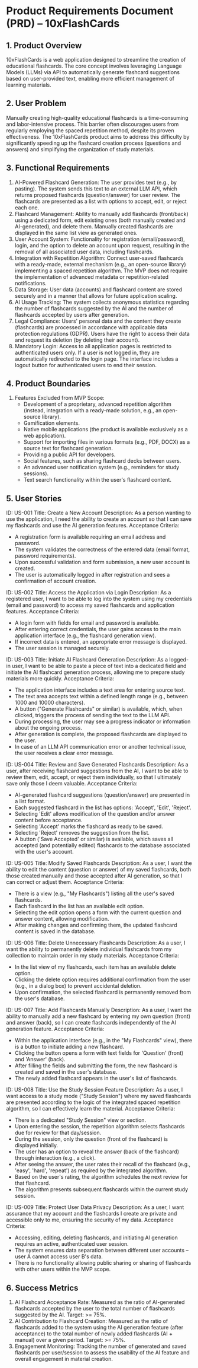 # Product Requirements Document (PRD) – 10xFlashCards

## 1. Product Overview

10xFlashCards is a web application designed to streamline the creation of educational flashcards. The core concept involves leveraging Language Models (LLMs) via API to automatically generate flashcard suggestions based on user-provided text, enabling more efficient management of learning materials.

## 2. User Problem

Manually creating high-quality educational flashcards is a time-consuming and labor-intensive process. This barrier often discourages users from regularly employing the spaced repetition method, despite its proven effectiveness. The 10xFlashCards product aims to address this difficulty by significantly speeding up the flashcard creation process (questions and answers) and simplifying the organization of study materials.

## 3. Functional Requirements

1.  AI-Powered Flashcard Generation: The user provides text (e.g., by pasting). The system sends this text to an external LLM API, which returns proposed flashcards (question/answer) for user review. The flashcards are presented as a list with options to accept, edit, or reject each one.
2.  Flashcard Management: Ability to manually add flashcards (front/back) using a dedicated form, edit existing ones (both manually created and AI-generated), and delete them. Manually created flashcards are displayed in the same list view as generated ones.
3.  User Account System: Functionality for registration (email/password), login, and the option to delete an account upon request, resulting in the removal of all associated user data, including flashcards.
4.  Integration with Repetition Algorithm: Connect user-saved flashcards with a ready-made, external mechanism (e.g., an open-source library) implementing a spaced repetition algorithm. The MVP does not require the implementation of advanced metadata or repetition-related notifications.
5.  Data Storage: User data (accounts) and flashcard content are stored securely and in a manner that allows for future application scaling.
6.  AI Usage Tracking: The system collects anonymous statistics regarding the number of flashcards suggested by the AI and the number of flashcards accepted by users after generation.
7.  Legal Compliance: Users' personal data and the content they create (flashcards) are processed in accordance with applicable data protection regulations (GDPR). Users have the right to access their data and request its deletion (by deleting their account).
8.  Mandatory Login: Access to all application pages is restricted to authenticated users only. If a user is not logged in, they are automatically redirected to the login page. The interface includes a logout button for authenticated users to end their session.

## 4. Product Boundaries

1.  Features Excluded from MVP Scope:
    - Development of a proprietary, advanced repetition algorithm (instead, integration with a ready-made solution, e.g., an open-source library).
    - Gamification elements.
    - Native mobile applications (the product is available exclusively as a web application).
    - Support for importing files in various formats (e.g., PDF, DOCX) as a source text for flashcard generation.
    - Providing a public API for developers.
    - Social features, such as sharing flashcard decks between users.
    - An advanced user notification system (e.g., reminders for study sessions).
    - Text search functionality within the user's flashcard content.

## 5. User Stories

ID: US-001
Title: Create a New Account
Description: As a person wanting to use the application, I need the ability to create an account so that I can save my flashcards and use the AI generation features.
Acceptance Criteria:

- A registration form is available requiring an email address and password.
- The system validates the correctness of the entered data (email format, password requirements).
- Upon successful validation and form submission, a new user account is created.
- The user is automatically logged in after registration and sees a confirmation of account creation.

ID: US-002
Title: Access the Application via Login
Description: As a registered user, I want to be able to log into the system using my credentials (email and password) to access my saved flashcards and application features.
Acceptance Criteria:

- A login form with fields for email and password is available.
- After entering correct credentials, the user gains access to the main application interface (e.g., the flashcard generation view).
- If incorrect data is entered, an appropriate error message is displayed.
- The user session is managed securely.

ID: US-003
Title: Initiate AI Flashcard Generation
Description: As a logged-in user, I want to be able to paste a piece of text into a dedicated field and initiate the AI flashcard generation process, allowing me to prepare study materials more quickly.
Acceptance Criteria:

- The application interface includes a text area for entering source text.
- The text area accepts text within a defined length range (e.g., between 1000 and 10000 characters).
- A button ("Generate Flashcards" or similar) is available, which, when clicked, triggers the process of sending the text to the LLM API.
- During processing, the user may see a progress indicator or information about the ongoing process.
- After generation is complete, the proposed flashcards are displayed to the user.
- In case of an LLM API communication error or another technical issue, the user receives a clear error message.

ID: US-004
Title: Review and Save Generated Flashcards
Description: As a user, after receiving flashcard suggestions from the AI, I want to be able to review them, edit, accept, or reject them individually, so that I ultimately save only those I deem valuable.
Acceptance Criteria:

- AI-generated flashcard suggestions (question/answer) are presented in a list format.
- Each suggested flashcard in the list has options: 'Accept', 'Edit', 'Reject'.
- Selecting 'Edit' allows modification of the question and/or answer content before acceptance.
- Selecting 'Accept' marks the flashcard as ready to be saved.
- Selecting 'Reject' removes the suggestion from the list.
- A button ('Save Accepted' or similar) is available, which saves all accepted (and potentially edited) flashcards to the database associated with the user's account.

ID: US-005
Title: Modify Saved Flashcards
Description: As a user, I want the ability to edit the content (question or answer) of my saved flashcards, both those created manually and those accepted after AI generation, so that I can correct or adjust them.
Acceptance Criteria:

- There is a view (e.g., "My Flashcards") listing all the user's saved flashcards.
- Each flashcard in the list has an available edit option.
- Selecting the edit option opens a form with the current question and answer content, allowing modification.
- After making changes and confirming them, the updated flashcard content is saved in the database.

ID: US-006
Title: Delete Unnecessary Flashcards
Description: As a user, I want the ability to permanently delete individual flashcards from my collection to maintain order in my study materials.
Acceptance Criteria:

- In the list view of my flashcards, each item has an available delete option.
- Clicking the delete option requires additional confirmation from the user (e.g., in a dialog box) to prevent accidental deletion.
- Upon confirmation, the selected flashcard is permanently removed from the user's database.

ID: US-007
Title: Add Flashcards Manually
Description: As a user, I want the ability to manually add a new flashcard by entering my own question (front) and answer (back), so I can create flashcards independently of the AI generation feature.
Acceptance Criteria:

- Within the application interface (e.g., in the "My Flashcards" view), there is a button to initiate adding a new flashcard.
- Clicking the button opens a form with text fields for 'Question' (front) and 'Answer' (back).
- After filling the fields and submitting the form, the new flashcard is created and saved in the user's database.
- The newly added flashcard appears in the user's list of flashcards.

ID: US-008
Title: Use the Study Session Feature
Description: As a user, I want access to a study mode ("Study Session") where my saved flashcards are presented according to the logic of the integrated spaced repetition algorithm, so I can effectively learn the material.
Acceptance Criteria:

- There is a dedicated "Study Session" view or section.
- Upon entering the session, the repetition algorithm selects flashcards due for review for that day/session.
- During the session, only the question (front of the flashcard) is displayed initially.
- The user has an option to reveal the answer (back of the flashcard) through interaction (e.g., a click).
- After seeing the answer, the user rates their recall of the flashcard (e.g., 'easy', 'hard', 'repeat') as required by the integrated algorithm.
- Based on the user's rating, the algorithm schedules the next review for that flashcard.
- The algorithm presents subsequent flashcards within the current study session.

ID: US-009
Title: Protect User Data Privacy
Description: As a user, I want assurance that my account and the flashcards I create are private and accessible only to me, ensuring the security of my data.
Acceptance Criteria:

- Accessing, editing, deleting flashcards, and initiating AI generation requires an active, authenticated user session.
- The system ensures data separation between different user accounts – user A cannot access user B's data.
- There is no functionality allowing public sharing or sharing of flashcards with other users within the MVP scope.

## 6. Success Metrics

1.  AI Flashcard Acceptance Rate: Measured as the ratio of AI-generated flashcards accepted by the user to the total number of flashcards suggested by the AI. Target: >= 75%.
2.  AI Contribution to Flashcard Creation: Measured as the ratio of flashcards added to the system using the AI generation feature (after acceptance) to the total number of newly added flashcards (AI + manual) over a given period. Target: >= 75%.
3.  Engagement Monitoring: Tracking the number of generated and saved flashcards per user/session to assess the usability of the AI feature and overall engagement in material creation.
